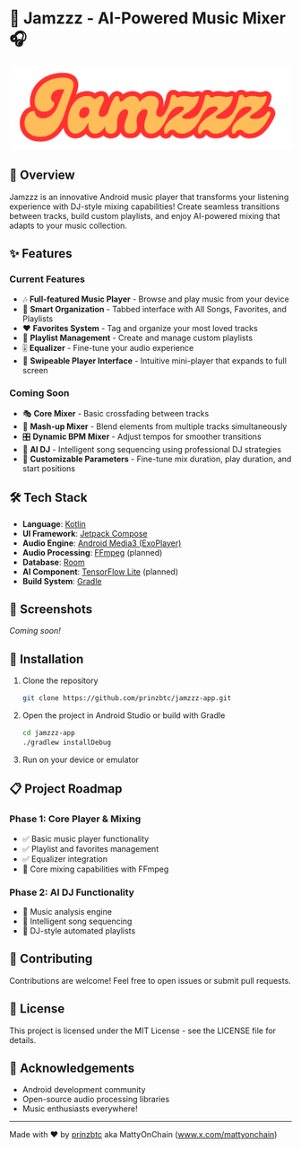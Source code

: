# 🎵 Jamzzz - AI-Powered Music Mixer 🎧

![Jamzzz Logo](app/src/main/res/drawable/jamzzz_header_logo.png)

## 🚀 Overview

Jamzzz is an innovative Android music player that transforms your listening experience with DJ-style mixing capabilities! Create seamless transitions between tracks, build custom playlists, and enjoy AI-powered mixing that adapts to your music collection.

## ✨ Features

### Current Features
- 🎶 **Full-featured Music Player** - Browse and play music from your device
- 📂 **Smart Organization** - Tabbed interface with All Songs, Favorites, and Playlists
- ❤️ **Favorites System** - Tag and organize your most loved tracks
- 📝 **Playlist Management** - Create and manage custom playlists
- 🎚️ **Equalizer** - Fine-tune your audio experience
- 🔄 **Swipeable Player Interface** - Intuitive mini-player that expands to full screen

### Coming Soon
- 🎭 **Core Mixer** - Basic crossfading between tracks
- 🔀 **Mash-up Mixer** - Blend elements from multiple tracks simultaneously
- 🎛️ **Dynamic BPM Mixer** - Adjust tempos for smoother transitions
- 🤖 **AI DJ** - Intelligent song sequencing using professional DJ strategies
- 🎯 **Customizable Parameters** - Fine-tune mix duration, play duration, and start positions

## 🛠️ Tech Stack

- **Language**: [Kotlin](https://kotlinlang.org/)
- **UI Framework**: [Jetpack Compose](https://developer.android.com/jetpack/compose)
- **Audio Engine**: [Android Media3 (ExoPlayer)](https://developer.android.com/guide/topics/media/media3)
- **Audio Processing**: [FFmpeg](https://ffmpeg.org/) (planned)
- **Database**: [Room](https://developer.android.com/training/data-storage/room)
- **AI Component**: [TensorFlow Lite](https://www.tensorflow.org/lite) (planned)
- **Build System**: [Gradle](https://gradle.org/)

## 📱 Screenshots

*Coming soon!*

## 🔧 Installation

1. Clone the repository
   ```bash
   git clone https://github.com/prinzbtc/jamzzz-app.git
   ```

2. Open the project in Android Studio or build with Gradle
   ```bash
   cd jamzzz-app
   ./gradlew installDebug
   ```

3. Run on your device or emulator

## 📋 Project Roadmap

### Phase 1: Core Player & Mixing
- ✅ Basic music player functionality
- ✅ Playlist and favorites management
- ✅ Equalizer integration
- 🔄 Core mixing capabilities with FFmpeg

### Phase 2: AI DJ Functionality
- 🔄 Music analysis engine
- 🔄 Intelligent song sequencing
- 🔄 DJ-style automated playlists

## 🤝 Contributing

Contributions are welcome! Feel free to open issues or submit pull requests.

## 📄 License

This project is licensed under the MIT License - see the LICENSE file for details.

## 👏 Acknowledgements

- Android development community
- Open-source audio processing libraries
- Music enthusiasts everywhere!

---

Made with ❤️ by [prinzbtc](https://github.com/prinzbtc) aka MattyOnChain (www.x.com/mattyonchain)
